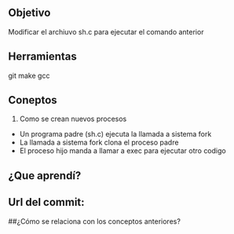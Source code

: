 ## Objetivo
Modificar el archiuvo sh.c para ejecutar el comando anterior

## Herramientas
git
make
gcc

## Coneptos
1) Como se crean nuevos procesos
* Un programa padre (sh.c) ejecuta la llamada a sistema fork
* La llamada a sistema fork clona el proceso padre
* El proceso hijo manda a llamar a exec para ejecutar otro codigo

## ¿Que aprendí?

## Url del commit:

##¿Cómo se relaciona con los conceptos anteriores?
